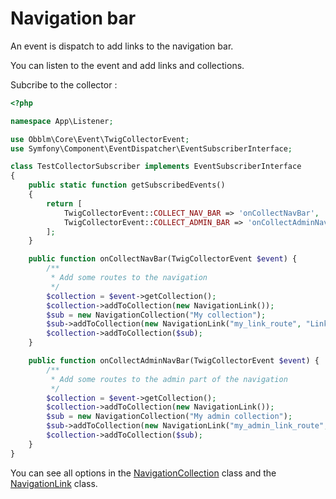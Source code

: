 # Navigation bar

An event is dispatch to add links to the navigation bar.

You can listen to the event and add links and collections.

Subcribe to the collector :

```php
<?php

namespace App\Listener;

use Obblm\Core\Event\TwigCollectorEvent;
use Symfony\Component\EventDispatcher\EventSubscriberInterface;

class TestCollectorSubscriber implements EventSubscriberInterface
{
    public static function getSubscribedEvents()
    {
        return [
            TwigCollectorEvent::COLLECT_NAV_BAR => 'onCollectNavBar',
            TwigCollectorEvent::COLLECT_ADMIN_BAR => 'onCollectAdminNavBar',
        ];
    }

    public function onCollectNavBar(TwigCollectorEvent $event) {
        /**
         * Add some routes to the navigation
         */
        $collection = $event->getCollection();
        $collection->addToCollection(new NavigationLink());
        $sub = new NavigationCollection("My collection");
        $sub->addToCollection(new NavigationLink("my_link_route", "Link to my page", ['parameter' => "value"], "icon"));
        $collection->addToCollection($sub);
    }

    public function onCollectAdminNavBar(TwigCollectorEvent $event) {
        /**
         * Add some routes to the admin part of the navigation
         */
        $collection = $event->getCollection();
        $collection->addToCollection(new NavigationLink());
        $sub = new NavigationCollection("My admin collection");
        $sub->addToCollection(new NavigationLink("my_admin_link_route", "Link to my admin page", ['parameter' => "value"], "icon"));
        $collection->addToCollection($sub);
    }
}
```

You can see all options in the [NavigationCollection](../../Twig/Parts/NavigationCollection.php) class and the [NavigationLink](../../Twig/Parts/NavigationLink.php) class.
